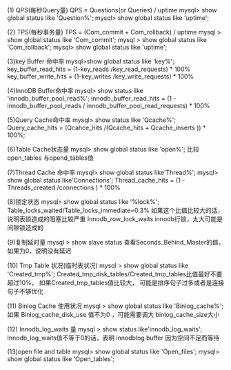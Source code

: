 (1) QPS(每秒Query量)
QPS = Questions(or Queries) / uptime
mysql> show global status like 'Question%';
mysql> show global status like 'uptime';

(2) TPS(每秒事务量)
TPS = (Com_commit + Com_rollback) / uptime
mysql > show global status like 'Com_commit';
mysql > show global status like 'Com_rollback';
mysql> show global status like 'uptime';
 
(3)key Buffer 命中率
mysql>show  global  status  like  'key%';
key_buffer_read_hits = (1-key_reads /key_read_requests) * 100%
key_buffer_write_hits = (1-key_writes /key_write_requests) * 100%
 
(4)InnoDB Buffer命中率
mysql> show status like 'innodb_buffer_pool_read%';
innodb_buffer_read_hits = (1 -innodb_buffer_pool_reads / 
innodb_buffer_pool_read_requests) * 100%
 
(5)Query Cache命中率
mysql> show status like 'Qcache%';
Query_cache_hits = (Qcahce_hits /(Qcache_hits + Qcache_inserts )) * 100%;
 
(6)Table Cache状态量
mysql> show global  status like 'open%';
比较 open_tables  与opend_tables值
 
(7)Thread Cache 命中率
mysql> show global status like'Thread%';
mysql> show global status like'Connections';
Thread_cache_hits = (1 - Threads_created /connections ) * 100%
 
(8)锁定状态
mysql> show global  status like '%lock%';
Table_locks_waited/Table_locks_immediate=0.3%
  如果这个比值比较大的话，说明表锁造成的阻塞比较严重
Innodb_row_lock_waits innodb行锁，太大可能是间隙锁造成的
 
(9)复制延时量
mysql > show slave status
查看Seconds_Behind_Master的值，如果为0，说明没有延迟
 
(10) Tmp Table 状况(临时表状况)
mysql > show global status like 'Created_tmp%';
Created_tmp_disk_tables/Created_tmp_tables比值最好不要超过10%，
如果Created_tmp_tables值比较大，
可能是排序句子过多或者是连接句子不够优化
 
(11) Binlog Cache 使用状况
mysql > show global status like 'Binlog_cache%';
如果 Binlog_cache_disk_use 值不为0 ，可能需要调大 binlog_cache_size大小
 
(12) Innodb_log_waits 量
mysql > show status like'innodb_log_waits';
Innodb_log_waits值不等于0的话，表明 innodblog  buffer 因为空间不足而等待
 
(13)open file and table
mysql> show global status like 'Open_files';
mysql> show global status like 'Open_tables';
 
